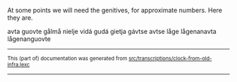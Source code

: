 

At some points we will need the genitives, for
approximate numbers. Here they are.

avta
guovte
gålmå
nielje
vidá
gudá
gietja
gávtse
avtse
låge
lågenanavta
lågenanguovte

* * *

<small>This (part of) documentation was generated from [src/transcriptions/clock-from-old-infra.lexc](https://github.com/giellalt/lang-smj/blob/main/src/transcriptions/clock-from-old-infra.lexc)</small>

---

